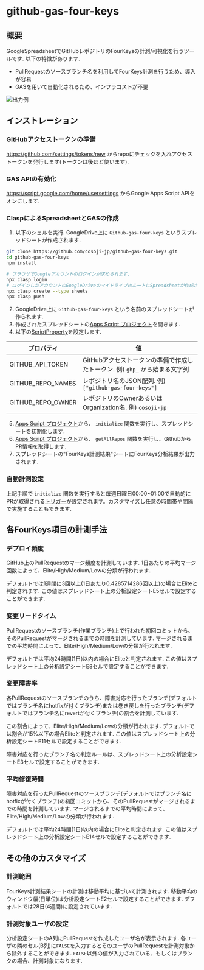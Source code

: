 # github-gas-four-keys
## 概要
GoogleSpreadsheetでGitHubレポジトリのFourKeysの計測/可視化を行うツールです.
以下の特徴があります.
- PullRequestのソースブランチ名を利用してFourKeys計測を行うため、導入が容易
- GASを用いて自動化されるため、インフラコストが不要

![出力例](img/example.png)

## インストレーション
### GitHubアクセストークンの準備
https://github.com/settings/tokens/new からrepoにチェックを入れアクセストークンを発行します(トークンは後ほど使います).

### GAS APIの有効化
https://script.google.com/home/usersettings からGoogle Apps Script APIをオンにします.

### ClaspによるSpreadsheetとGASの作成

1. 以下のシェルを実行. GoogleDrive上に `Github-gas-four-keys` というスプレッドシートが作成されます.
```sh
git clone https://github.com/cosoji-jp/github-gas-four-keys.git
cd github-gas-four-keys
npm install

# ブラウザでGoogleアカウントのログインが求められます.
npx clasp login
# ログインしたアカウントのGoogleDriveのマイドライブのルートにSpreadsheetが作成されます.
npx clasp create --type sheets
npx clasp push
```

2. GoogleDrive上に `Github-gas-four-keys` という名前のスプレッドシートが作られます.
3. 作成されたスプレッドシートの[Apps Script プロジェクト](https://developers.google.com/apps-script/guides/projects?hl=ja#create-from-docs-sheets-slides)を開きます.
4. 以下の[ScriptProperty](https://developers.google.com/apps-script/guides/properties?hl=ja#add_script_properties)を設定します.

|プロパティ|値|
|----|----|
|GITHUB_API_TOKEN|GitHubアクセストークンの準備で作成したトークン. 例) `ghp_` から始まる文字列 |
|GITHUB_REPO_NAMES|レポジトリ名のJSON配列. 例) `["github-gas-four-keys"]`|
|GITHUB_REPO_OWNER|レポジトリのOwnerあるいはOrganization名. 例) `cosoji-jp`|

5. [Apps Script プロジェクト](https://developers.google.com/apps-script/guides/projects?hl=ja#create-from-docs-sheets-slides)から、 `initialize` 関数を実行し、スプレッドシートを初期化します.
6. [Apps Script プロジェクト](https://developers.google.com/apps-script/guides/projects?hl=ja#create-from-docs-sheets-slides)から、 `getAllRepos` 関数を実行し、GithubからPR情報を取得します.
7. スプレッドシートの"FourKeys計測結果"シートにFourKeys分析結果が出力されます.

### 自動計測設定
上記手順で `initialize` 関数を実行すると毎週日曜日00:00~01:00で自動的にPRが取得される[トリガー](https://developers.google.com/apps-script/guides/triggers/installable?hl=ja#time-driven_triggers)が設定されます。カスタマイズし任意の時間帯や間隔で実施することもできます.


## 各FourKeys項目の計測手法
### デプロイ頻度
GitHub上のPullRequestのマージ頻度を計測しています.
1日あたりの平均マージ回数によって、Elite/High/Medium/Lowの分類が行われます.

デフォルトでは1週間に3回以上(1日あたり0.4285714286回以上)の場合にEliteと判定されます.
この値はスプレッドシート上の分析設定シートE5セルで設定することができます.

### 変更リードタイム
PullRequestのソースブランチ(作業ブランチ)上で行われた初回コミットから、そのPullRequestがマージされるまでの時間を計測しています.
マージされるまでの平均時間によって、Elite/High/Medium/Lowの分類が行われます.

デフォルトでは平均24時間(1日)以内の場合にEliteと判定されます.
この値はスプレッドシート上の分析設定シートE8セルで設定することができます.

### 変更障害率
各PullRequestのソースブランチのうち、障害対応を行ったブランチ(デフォルトではブランチ名にhotfixが付くブランチ)または巻き戻しを行ったブランチ(デフォルトではブランチ名にrevertが付くブランチ)の割合を計測しています.

この割合によって、Elite/High/Medium/Lowの分類が行われます.
デフォルトでは割合が15%以下の場合Eliteと判定されます.
この値はスプレッドシート上の分析設定シートE11セルで設定することができます.

障害対応を行ったブランチ名の判定ルールは、スプレッドシート上の分析設定シートE3セルで設定することができます.

### 平均修復時間
障害対応を行ったPullRequestのソースブランチ(デフォルトではブランチ名にhotfixが付くブランチ)の初回コミットから、そのPullRequestがマージされるまでの時間を計測しています.
マージされるまでの平均時間によって、Elite/High/Medium/Lowの分類が行われます.

デフォルトでは平均24時間(1日)以内の場合にEliteと判定されます.
この値はスプレッドシート上の分析設定シートE14セルで設定することができます.

## その他のカスタマイズ
### 計測範囲
FourKeys計測結果シートの計測は移動平均に基づいて計測されます.
移動平均のウィンドウ幅(日単位)は分析設定シートE2セルで設定することができます.
デフォルトでは28日(4週間)に設定されています.

### 計測対象ユーザの設定
分析設定シートのA列にPullRequestを作成したユーザ名が表示されます.
各ユーザの隣のセル(B列)に`FALSE`を入力するとそのユーザのPullRequestを計測対象から除外することができます.
`FALSE`以外の値が入力されている、もしくはブランクの場合、計測対象になります.

